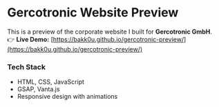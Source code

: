 # Gercotronic Website Preview

This is a preview of the corporate website I built for **Gercotronic GmbH**.  
👉 **Live Demo:** [https://bakk0u.github.io/gercotronic-preview/](https://bakk0u.github.io/gercotronic-preview/)  

### Tech Stack
- HTML, CSS, JavaScript  
- GSAP, Vanta.js  
- Responsive design with animations  

